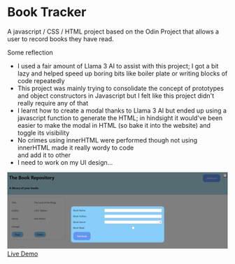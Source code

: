 # Book Tracker
A javascript / CSS / HTML project based on the Odin Project that allows a user to record books they have read.

Some reflection
- I used a fair amount of Llama 3 AI to assist with this project; I got a bit lazy and helped speed up boring bits like boiler plate or writing blocks of code repeatedly
- This project was mainly trying to consolidate the concept of prototypes and object constructors in Javascript but I felt like this project didn't really require any of that
- I learnt how to create a modal thanks to Llama 3 AI but ended up using a javascript function to generate the HTML; in hindsight it would've been easier to make the modal in HTML (so bake it into the website) and toggle its visibility
- No crimes using innerHTML were performed though not using innerHTML made it really wordy to code <div> and add it to other <div>
- I need to work on my UI design...

![Example](https://github.com/boomyville/library/blob/main/screenshot.png?raw=true)
[Live Demo](https://boomyville.github.io/library)
